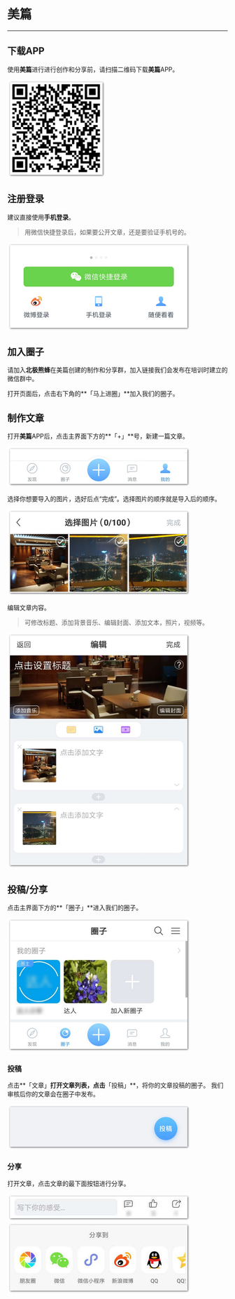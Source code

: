 # **美篇**

---

<extoc></extoc>

## **下载APP**

使用**美篇**进行进行创作和分享前，请扫描二维码下载**美篇**APP。

![](/assets/美篇-下载二维码.png)

## **注册登录**

建议直接使用**手机登录**。

> 用微信快捷登录后，如果要公开文章，还是要验证手机号的。

![](/assets/美篇-注册登录.png)

## **加入圈子**

请加入**北极熊蜂**在美篇创建的制作和分享群，加入链接我们会发布在培训时建立的微信群中。

打开页面后，点击右下角的**「马上进圈」**加入我们的圈子。


## **制作文章**

打开**美篇**APP后，点击主界面下方的**「+」**号，新建一篇文章。

![](/assets/美篇-新增.png)

选择你想要导入的图片，选好后点“完成”。选择图片的顺序就是导入后的顺序。

![](/assets/美篇-选图.png)

编辑文章内容。

> 可修改标题、添加背景音乐、编辑封面、添加文本，照片，视频等。

![](/assets/美篇-编辑.png)

## **投稿/分享**

点击主界面下方的**「圈子」**进入我们的圈子。

![](/assets/美篇-分享.png)

### **投稿**

点击**「文章」**打开文章列表，点击**「投稿」**，将你的文章投稿的圈子。
我们审核后你的文章会在圈子中发布。

![](/assets/美篇-投稿.png)

### **分享**

打开文章，点击文章的最下面按钮进行分享。

![](/assets/美篇-分享按钮.jpg)
![](/assets/美篇-分享到.jpg)
